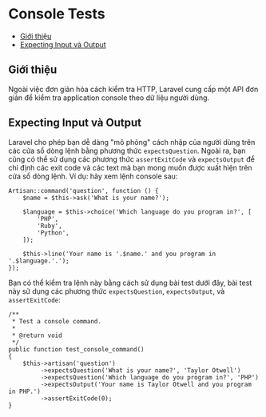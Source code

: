 # Console Tests

- [Giới thiệu](#introduction)
- [Expecting Input và Output](#expecting-input-and-output)

<a name="introduction"></a>
## Giới thiệu

Ngoài việc đơn giản hóa cách kiểm tra HTTP, Laravel cung cấp một API đơn giản để kiểm tra application console theo dữ liệu người dùng.

<a name="expecting-input-and-output"></a>
## Expecting Input và Output

Laravel cho phép bạn dễ dàng "mô phỏng" cách nhập của người dùng trên các cửa sổ dòng lệnh bằng phương thức `expectsQuestion`. Ngoài ra, bạn cũng có thể sử dụng các phương thức `assertExitCode` và `expectsOutput` để chỉ định các exit code và các text mà bạn mong muốn được xuất hiện trên cửa sổ dòng lệnh. Ví dụ: hãy xem lệnh console sau:

    Artisan::command('question', function () {
        $name = $this->ask('What is your name?');

        $language = $this->choice('Which language do you program in?', [
            'PHP',
            'Ruby',
            'Python',
        ]);

        $this->line('Your name is '.$name.' and you program in '.$language.'.');
    });

Bạn có thể kiểm tra lệnh này bằng cách sử dụng bài test dưới đây, bài test này sử dụng các phương thức `expectsQuestion`, `expectsOutput`, và `assertExitCode`:

    /**
     * Test a console command.
     *
     * @return void
     */
    public function test_console_command()
    {
        $this->artisan('question')
             ->expectsQuestion('What is your name?', 'Taylor Otwell')
             ->expectsQuestion('Which language do you program in?', 'PHP')
             ->expectsOutput('Your name is Taylor Otwell and you program in PHP.')
             ->assertExitCode(0);
    }


